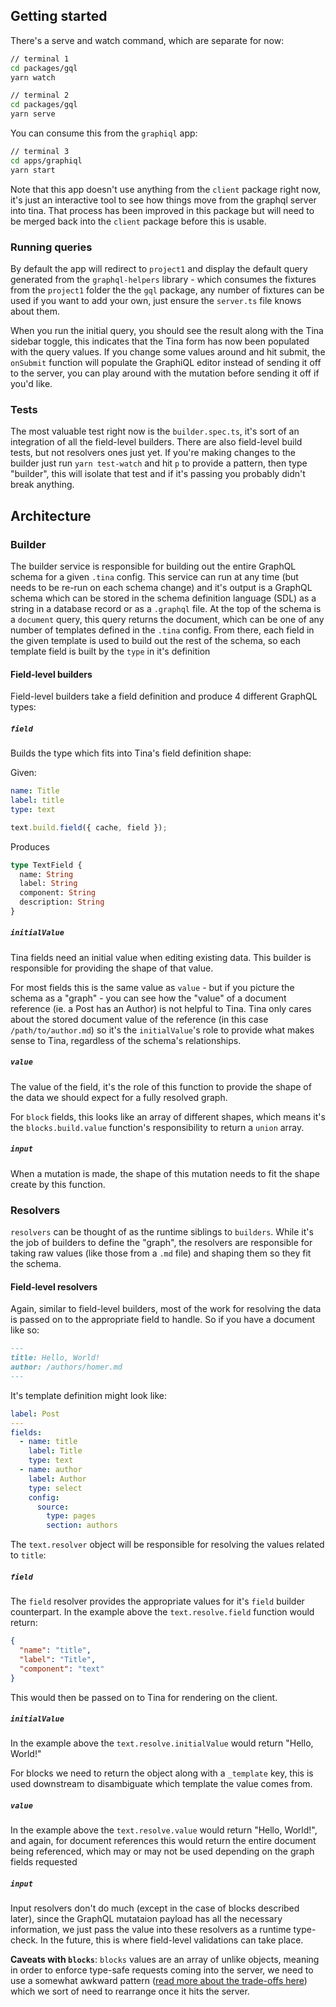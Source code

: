 ## Getting started

There's a serve and watch command, which are separate for now:

```sh
// terminal 1
cd packages/gql
yarn watch

// terminal 2
cd packages/gql
yarn serve
```

You can consume this from the `graphiql` app:

```sh
// terminal 3
cd apps/graphiql
yarn start
```

Note that this app doesn't use anything from the `client` package right now, it's just an interactive tool to see how things move from the graphql server into tina. That process has been improved in this package but will need to be merged back into the `client` package before this is usable.

### Running queries

By default the app will redirect to `project1` and display the default query generated from the `graphql-helpers` library - which consumes the fixtures from the `project1` folder the the `gql` package, any number of fixtures can be used if you want to add your own, just ensure the `server.ts` file knows about them.

When you run the initial query, you should see the result along with the Tina sidebar toggle, this indicates that the Tina form has now been populated with the query values. If you change some values around and hit submit, the `onSubmit` function will populate the GraphiQL editor instead of sending it off to the server, you can play around with the mutation before sending it off if you'd like.

### Tests

The most valuable test right now is the `builder.spec.ts`, it's sort of an integration of all the field-level builders. There are also field-level build tests, but not resolvers ones just yet. If you're making changes to the builder just run `yarn test-watch` and hit `p` to provide a pattern, then type "builder", this will isolate that test and if it's passing you probably didn't break anything.

## Architecture

### Builder

The builder service is responsible for building out the entire GraphQL schema for a given `.tina` config. This service can run at any time (but needs to be re-run on each schema change) and it's output is a GraphQL schema which can be stored in the schema definition language (SDL) as a string in a database record or as a `.graphql` file. At the top of the schema is a `document` query, this query returns the document, which can be one of any number of templates defined in the `.tina` config. From there, each field in the given template is used to build out the rest of the schema, so each template field is built by the `type` in it's definition

#### Field-level builders

Field-level builders take a field definition and produce 4 different GraphQL types:

##### `field`

Builds the type which fits into Tina's field definition shape:

Given:

```yaml
name: Title
label: title
type: text
```

```js
text.build.field({ cache, field });
```

Produces

```graphql
type TextField {
  name: String
  label: String
  component: String
  description: String
}
```

##### `initialValue`

Tina fields need an initial value when editing existing data. This builder is responsible for providing the shape of that value.

For most fields this is the same value as `value` - but if you picture the schema as a "graph" - you can see how the "value" of a document reference (ie. a Post has an Author) is not helpful to Tina. Tina only cares about the stored document value of the reference (in this case `/path/to/author.md`) so it's the `initialValue`'s role to provide what makes sense to Tina, regardless of the schema's relationships.

##### `value`

The value of the field, it's the role of this function to provide the shape of the data we should expect for a fully resolved graph.

For `block` fields, this looks like an array of different shapes, which means it's the `blocks.build.value` function's responsibility to return a `union` array.

##### `input`

When a mutation is made, the shape of this mutation needs to fit the shape create by this function.

### Resolvers

`resolvers` can be thought of as the runtime siblings to `builders`. While it's the job of builders to define the "graph", the resolvers are responsible for taking raw values (like those from a `.md` file) and shaping them so they fit the schema.

#### Field-level resolvers

Again, similar to field-level builders, most of the work for resolving the data is passed on to the appropriate field to handle. So if you have a document like so:

```md
---
title: Hello, World!
author: /authors/homer.md
---
```

It's template definition might look like:

```yaml
label: Post
---
fields:
  - name: title
    label: Title
    type: text
  - name: author
    label: Author
    type: select
    config:
      source:
        type: pages
        section: authors
```

The `text.resolver` object will be responsible for resolving the values related to `title`:

##### `field`

The `field` resolver provides the appropriate values for it's `field` builder counterpart. In the example above the `text.resolve.field` function would return:

```json
{
  "name": "title",
  "label": "Title",
  "component": "text"
}
```

This would then be passed on to Tina for rendering on the client.

##### `initialValue`

In the example above the `text.resolve.initialValue` would return "Hello, World!"

For blocks we need to return the object along with a `_template` key, this is used downstream to disambiguate which template the value comes from.

##### `value`

In the example above the `text.resolve.value` would return "Hello, World!", and again, for document references this would return the entire document being referenced, which may or may not be used depending on the graph fields requested

##### `input`

Input resolvers don't do much (except in the case of blocks described later), since the GraphQL mutataion payload has all the necessary information, we just pass the value into these resolvers as a runtime type-check. In the future, this is where field-level validations can take place.

**Caveats with `blocks`**: `blocks` values are an array of unlike objects, meaning in order to enforce type-safe requests coming into the server, we need to use a somewhat awkward pattern ([read more about the trade-offs here](https://github.com/graphql/graphql-spec/blob/master/rfcs/InputUnion.md#-5-one-of-tagged-union)) which we sort of need to rearrange once it hits the server.
